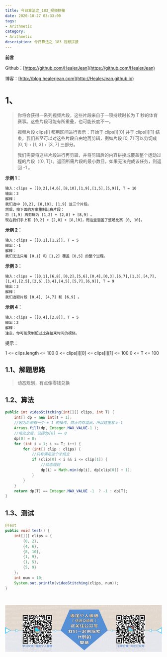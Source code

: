 ```yaml
---
title: 今日算法之_183_视频拼接
date: 2020-10-27 03:33:00
tags: 
- Arithmetic
category: 
- Arithmetic
description: 今日算法之_183_视频拼接
---
```


**前言**     

 Github：[https://github.com/HealerJean](https://github.com/HealerJean)         

 博客：[http://blog.healerjean.com](http://HealerJean.github.io)          



# 1、
> 你将会获得一系列视频片段，这些片段来自于一项持续时长为 T 秒的体育赛事。这些片段可能有所重叠，也可能长度不一。   
>
> 视频片段 clips[i] 都用区间进行表示：开始于 clips[i][0] 并于 clips[i][1] 结束。我们甚至可以对这些片段自由地再剪辑，例如片段 [0, 7] 可以剪切成 [0, 1] + [1, 3] + [3, 7] 三部分。   
>
> 我们需要将这些片段进行再剪辑，并将剪辑后的内容拼接成覆盖整个运动过程的片段（[0, T]）。返回所需片段的最小数目，如果无法完成该任务，则返回 -1 。 



**示例 1：**

```
输入：clips = [[0,2],[4,6],[8,10],[1,9],[1,5],[5,9]], T = 10
输出：3
解释：
我们选中 [0,2], [8,10], [1,9] 这三个片段。
然后，按下面的方案重制比赛片段：
将 [1,9] 再剪辑为 [1,2] + [2,8] + [8,9] 。
现在我们手上有 [0,2] + [2,8] + [8,10]，而这些涵盖了整场比赛 [0, 10]。
```

**示例 2：**

```
输入：clips = [[0,1],[1,2]], T = 5
输出：-1
解释：
我们无法只用 [0,1] 和 [1,2] 覆盖 [0,5] 的整个过程。
```

**示例 3：**

```
输入：clips = [[0,1],[6,8],[0,2],[5,6],[0,4],[0,3],[6,7],[1,3],[4,7],[1,4],[2,5],[2,6],[3,4],[4,5],[5,7],[6,9]], T = 9
输出：3
解释： 
我们选取片段 [0,4], [4,7] 和 [6,9] 。
```

**示例 4：**

```
输入：clips = [[0,4],[2,8]], T = 5
输出：2
解释：
注意，你可能录制超过比赛结束时间的视频。
```


提示：

1 <= clips.length <= 100
0 <= clips[i][0] <= clips[i][1] <= 100
0 <= T <= 100



## 1.1、解题思路 

>  动态规划，有点像零钱兑换



## 1.2、算法

```java
public int videoStitching(int[][] clips, int T) {
    int[] dp = new int[T + 1];
    //因为后面有一个 + 1 的操作，防止内存溢出，所以这里写上-1
    Arrays.fill(dp, Integer.MAX_VALUE-1 );
    //填充之后，记得dp[0] == 0
    dp[0] = 0;
    for (int i = 1; i <= T; i++) {
        for (int[] clip : clips) {
            //只有满足这个才成立
            if (clip[0] < i && i <= clip[1]) {
                //动态规划
                dp[i] = Math.min(dp[i], dp[clip[0]] + 1);
            }
        }
    }
    return dp[T] == Integer.MAX_VALUE -1  ? -1 : dp[T];
}
```




## 1.3、测试 

```java
@Test
public void test() {
    int[][] clips = {
        {0, 2},
        {4, 6},
        {8, 10},
        {1, 9},
        {1, 5},
        {5, 9}
    };
    int num = 10;
    System.out.println(videoStitching(clips, num));
}
```



​          

![ContactAuthor](https://raw.githubusercontent.com/HealerJean/HealerJean.github.io/master/assets/img/artical_bottom.jpg)



<link rel="stylesheet" href="https://unpkg.com/gitalk/dist/gitalk.css">

<script src="https://unpkg.com/gitalk@latest/dist/gitalk.min.js"></script> 
<div id="gitalk-container"></div>    
 <script type="text/javascript">
    var gitalk = new Gitalk({
		clientID: `1d164cd85549874d0e3a`,
		clientSecret: `527c3d223d1e6608953e835b547061037d140355`,
		repo: `HealerJean.github.io`,
		owner: 'HealerJean',
		admin: ['HealerJean'],
		id: 'pTuCeGEls1dMIVNQ',
    });
    gitalk.render('gitalk-container');
</script> 



